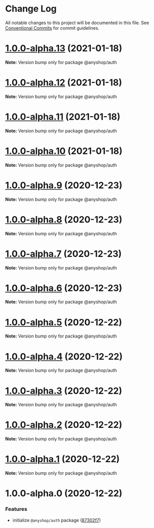 # Change Log

All notable changes to this project will be documented in this file.
See [Conventional Commits](https://conventionalcommits.org) for commit guidelines.

# [1.0.0-alpha.13](https://github.com/alazes/anyshop-framework/compare/@anyshop/auth@1.0.0-alpha.12...@anyshop/auth@1.0.0-alpha.13) (2021-01-18)

**Note:** Version bump only for package @anyshop/auth

# [1.0.0-alpha.12](https://github.com/alazes/anyshop-framework/compare/@anyshop/auth@1.0.0-alpha.11...@anyshop/auth@1.0.0-alpha.12) (2021-01-18)

**Note:** Version bump only for package @anyshop/auth

# [1.0.0-alpha.11](https://github.com/alazes/anyshop-framework/compare/@anyshop/auth@1.0.0-alpha.10...@anyshop/auth@1.0.0-alpha.11) (2021-01-18)

**Note:** Version bump only for package @anyshop/auth

# [1.0.0-alpha.10](https://github.com/alazes/anyshop-framework/compare/@anyshop/auth@1.0.0-alpha.9...@anyshop/auth@1.0.0-alpha.10) (2021-01-18)

**Note:** Version bump only for package @anyshop/auth

# [1.0.0-alpha.9](https://github.com/alazes/anyshop-framework/compare/@anyshop/auth@1.0.0-alpha.8...@anyshop/auth@1.0.0-alpha.9) (2020-12-23)

**Note:** Version bump only for package @anyshop/auth

# [1.0.0-alpha.8](https://github.com/alazes/anyshop-framework/compare/@anyshop/auth@1.0.0-alpha.7...@anyshop/auth@1.0.0-alpha.8) (2020-12-23)

**Note:** Version bump only for package @anyshop/auth

# [1.0.0-alpha.7](https://github.com/alazes/anyshop-framework/compare/@anyshop/auth@1.0.0-alpha.6...@anyshop/auth@1.0.0-alpha.7) (2020-12-23)

**Note:** Version bump only for package @anyshop/auth

# [1.0.0-alpha.6](https://github.com/alazes/anyshop-framework/compare/@anyshop/auth@1.0.0-alpha.5...@anyshop/auth@1.0.0-alpha.6) (2020-12-23)

**Note:** Version bump only for package @anyshop/auth

# [1.0.0-alpha.5](https://github.com/alazes/anyshop-framework/compare/@anyshop/auth@1.0.0-alpha.4...@anyshop/auth@1.0.0-alpha.5) (2020-12-22)

**Note:** Version bump only for package @anyshop/auth

# [1.0.0-alpha.4](https://github.com/alazes/anyshop-framework/compare/@anyshop/auth@1.0.0-alpha.3...@anyshop/auth@1.0.0-alpha.4) (2020-12-22)

**Note:** Version bump only for package @anyshop/auth

# [1.0.0-alpha.3](https://github.com/alazes/anyshop-framework/compare/@anyshop/auth@1.0.0-alpha.2...@anyshop/auth@1.0.0-alpha.3) (2020-12-22)

**Note:** Version bump only for package @anyshop/auth

# [1.0.0-alpha.2](https://github.com/alazes/anyshop-framework/compare/@anyshop/auth@1.0.0-alpha.1...@anyshop/auth@1.0.0-alpha.2) (2020-12-22)

**Note:** Version bump only for package @anyshop/auth

# [1.0.0-alpha.1](https://github.com/alazes/anyshop-framework/compare/@anyshop/auth@1.0.0-alpha.0...@anyshop/auth@1.0.0-alpha.1) (2020-12-22)

**Note:** Version bump only for package @anyshop/auth

# 1.0.0-alpha.0 (2020-12-22)

### Features

- initialize `@anyshop/auth` package ([87302f7](https://github.com/alazes/anyshop-framework/commit/87302f7e63dcbb0569ed1779dededf6c24de2c29))
